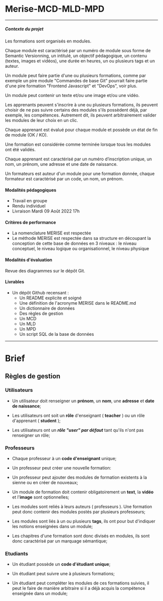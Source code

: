 # Merise-MCD-MLD-MPD

---

##### Contexte du projet

Les formations sont organisés en modules.

Chaque module est caractérisé par un numéro de module sous forme de Semantic Versionning, un intitulé, un objectif pédagogique, un contenu (textes, images et vidéos), une durée en heures, un ou plusieurs tags et un auteur.

Un module peut faire partie d'une ou plusieurs formations, comme par exemple un pire module "Commandes de base Git" pourrait faire partie d'une pire formation "Frontend Javascript" et "DevOps", voir  plus.

Un module peut contenir un texte et/ou une image et/ou une vidéo.

Les apprenants peuvent s'inscrire à une ou plusieurs formations, ils peuvent choisir de ne pas suivre certains des modules s'ils possèdent déjà, par exemple, les compétences. Autrement dit, ils peuvent arbitrairement valider les modules de leur choix en un clic.

Chaque apprenant est évalué pour chaque module et possède un état de fin de module (OK / KO).

Une formation est considérée comme terminée lorsque tous les modules ont été validés.

Chaque apprenant est caractérisé par un numéro d’inscription unique, un nom, un prénom, une adresse et une date de naissance.

Un formateurs est auteur d'un module pour une formation donnée, chaque formateur est caractérisé par un code, un nom, un prénom.

#### Modalités pédagogiques
* Travail en groupe
* Rendu individuel
* Livraison Mardi 09 Août 2022 17h

#### Critères de performance
* La nomenclature MERISE est respectée
* Le méthode MERISE est respectée dans sa structure en découpant la conception de cette base de données en 3 niveaux : le niveau conceptuel, le niveau logique ou organisationnel, le niveau physique

#### Modalités d'évaluation
Revue des diagrammes sur le dépôt Git.

#### Livrables
- Un dépôt Github recensant : 
    - Un README explicite et soigné
    - Une définition de l'acronyme MERISE dans le README.md
    - Un dictionnaire de données
    - Des règles de gestion
    - Un MCD
    - Un MLD
    - Un MPD
    - Un script SQL de la base de données
--- 
# Brief

## Règles de gestion

### Utilisateurs

- Un utilisateur doit renseigner un **prénom**, un **nom**, une **adresse** et **date de naissance**;

- Les utilisateurs ont soit un **rôle** d'enseignant ( **teacher** ) ou un rôle d'apprenant ( **student** );

- Les utilisateurs ont un ***rôle "user" par défaut*** tant qu'ils n'ont pas renseigner un rôle;

### Professeurs

- Chaque professeur à un **code d'enseignant** unique;

- Un professeur peut créer une nouvelle formation:

- Un professeur peut ajouter des modules de formation existents à la sienne ou en créer de nouveaux;

- Un module de formation doit contenir obligatoirement un **text**, la **vidéo** et l'**image** sont optionnelles;

- Les modules sont reliés à leurs auteurs ( professeurs ). Une formation peut donc contenir des modules postés par plusieurs professeurs;


- Les modules sont liés à un ou plusieurs **tags**, ils ont pour but d'indiquer les notions enseignées dans un module;

- Les chapitres d'une formation sont donc divisés en modules, ils sont donc caractérisé par un marquage sémantique;

### Etudiants

- Un étudiant possède un **code d'étudiant unique**;

- Un étudiant peut suivre une à plusieurs formations;

- Un étudiant peut compléter les modules de ces formations suivies, il peut le faire de manière arbitraire si il a déjà acquis la compétence enseignée dans un module;
